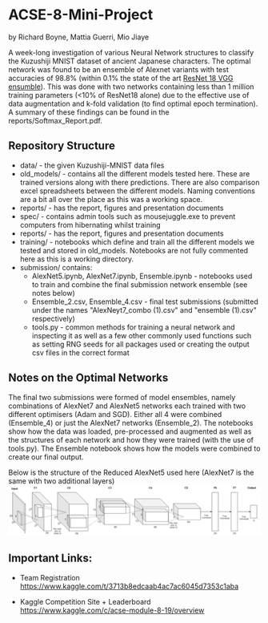 # ACSE-8-Mini-Project

by Richard Boyne, Mattia Guerri, Mio Jiaye

A week-long investigation of various Neural Network structures to classify the Kuzushiji MNIST dataset of ancient Japanese characters. The optimal network was found to be an ensemble of Alexnet variants with test accuracies of 98.8% (within 0.1% the state of the art [ResNet 18 VGG ensumble](https://github.com/ranihorev/Kuzushiji_MNIST)). This was done with two networks containing less than 1 million training parameters (<10% of ResNet18 alone) due to the effective use of data augmentation and k-fold validation (to find optimal epoch termination). A summary of these findings can be found in the reports/Softmax_Report.pdf.

## Repository Structure
* data/ - the given Kuzushiji-MNIST data files
* old_models/ - contains all the different models tested here. These are trained versions along with there predictions. There are also comparison excel spreadsheets between the different models. Naming conventions are a bit all over the place as this was a working space.
* reports/ - has the report, figures and presentation documents
* spec/ - contains admin tools such as mousejuggle.exe to prevent computers from hibernating whilst training
* reports/ - has the report, figures and presentation documents
* training/ - notebooks which define and train all the different models we tested and stored in old_models. Notebooks are not fully commented here as this is a working directory.
* submission/ contains:
  - AlexNet5.ipynb, AlexNet7.ipynb, Ensemble.ipynb - notebooks used to train and combine the final submission network ensemble (see notes below)
  - Ensemble_2.csv, Ensemble_4.csv - final test submissions (submitted under the names "AlexNeyt7_combo (1).csv" and "ensemble (1).csv" respectively)
  - tools.py - common methods for training a neural network and inspecting it as well as a few other commonly used functions such as setting RNG seeds for all packages used or creating the output csv files in the correct format

## Notes on the Optimal Networks
The final two submissions were formed of model ensembles, namely combinations of AlexNet7 and AlexNet5 networks each trained with two different optimisers (Adam and SGD). Either all 4 were combined (Ensemble_4) or just the AlexNet7 networks (Ensemble_2). The notebooks show how the data was loaded, pre-processed and augmented as well as the structures of each network and how they were trained (with the use of tools.py). The Ensemble notebook shows how the models were combined to create our final output.

Below is the structure of the Reduced AlexNet5 used here (AlexNet7 is the same with two additional layers)
![Reduced AlexNet5 example](reports/AlexNet5_diagram.png)

## Important Links:

- Team Registration 
https://www.kaggle.com/t/3713b8edcaab4ac7ac6045d7353c1aba

- Kaggle Competition Site + Leaderboard 
https://www.kaggle.com/c/acse-module-8-19/overview
